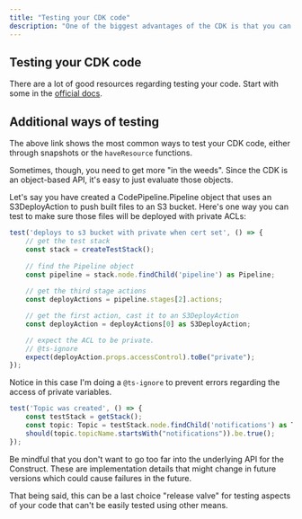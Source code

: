 ```yaml
---
title: "Testing your CDK code"
description: "One of the biggest advantages of the CDK is that you can unit test your IaC. Learn details on how to here."
---
```


## Testing your CDK code

There are a lot of good resources regarding testing your code. Start with some in the [official docs](https://docs.aws.amazon.com/cdk/latest/guide/testing.html).



## Additional ways of testing

The above link shows the most common ways to test your CDK code, either through snapshots or the `haveResource` functions.

Sometimes, though, you need to get more "in the weeds". Since the CDK is an object-based API, it's easy to just evaluate those objects.

Let's say you have created a CodePipeline.Pipeline object that uses an S3DeployAction to push built files to an S3 bucket. Here's one way you can test to make sure those files will be deployed with private ACLs:

```typescript
test('deploys to s3 bucket with private when cert set', () => {
    // get the test stack
    const stack = createTestStack();
    
    // find the Pipeline object
    const pipeline = stack.node.findChild('pipeline') as Pipeline;
    
    // get the third stage actions
    const deployActions = pipeline.stages[2].actions;

    // get the first action, cast it to an S3DeployAction
    const deployAction = deployActions[0] as S3DeployAction;

    // expect the ACL to be private.
    // @ts-ignore
    expect(deployAction.props.accessControl).toBe("private");
});
```

Notice in this case I'm doing a `@ts-ignore` to prevent errors regarding the access of private variables.


```typescript
test('Topic was created', () => {
    const testStack = getStack();
    const topic: Topic = testStack.node.findChild('notifications') as Topic;
    should(topic.topicName.startsWith("notifications")).be.true();
});
```

Be mindful that you don't want to go too far into the underlying API for the Construct. These are implementation details that might change in future versions which could cause failures in the future.

That being said, this can be a last choice "release valve" for testing aspects of your code that can't be easily tested using other means.

